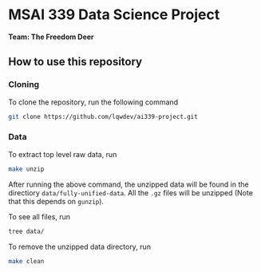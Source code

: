 # MSAI 339 Data Science Project

**Team: The Freedom Deer**


## How to use this repository

### Cloning

To clone the repository, run the following command

```bash
git clone https://github.com/lqwdev/ai339-project.git
```

### Data

To extract top level raw data, run

```bash
make unzip
```

After running the above command, the unzipped data will be found in the directiory `data/fully-unified-data`. All the `.gz` files will be unzipped (Note that this depends on `gunzip`).

To see all files, run

```bash
tree data/
```

To remove the unzipped data directory, run

```bash
make clean
```

